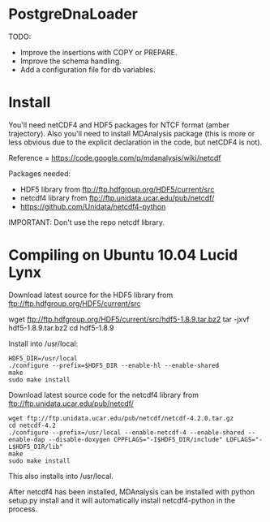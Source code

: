 PostgreDnaLoader
================


TODO:

- Improve the insertions with COPY or PREPARE.
- Improve the schema handling.
- Add a configuration file for db variables.

Install
=======
You'll need netCDF4 and HDF5 packages for NTCF format (amber trajectory).
Also you'll need to install MDAnalysis package (this is more or less obvious due to 
the explicit declaration in the code, but netCDF4 is not).

Reference = https://code.google.com/p/mdanalysis/wiki/netcdf

Packages needed:
- HDF5 library from ftp://ftp.hdfgroup.org/HDF5/current/src
- netcdf4 library from ftp://ftp.unidata.ucar.edu/pub/netcdf/
- https://github.com/Unidata/netcdf4-python

IMPORTANT:  Don't use the repo netcdf library.

Compiling on Ubuntu 10.04 Lucid Lynx
====================================

Download latest source for the HDF5 library from ftp://ftp.hdfgroup.org/HDF5/current/src

wget ftp://ftp.hdfgroup.org/HDF5/current/src/hdf5-1.8.9.tar.bz2
tar -jxvf hdf5-1.8.9.tar.bz2
cd hdf5-1.8.9

Install into /usr/local:
```
HDF5_DIR=/usr/local
./configure --prefix=$HDF5_DIR --enable-hl --enable-shared
make
sudo make install
```

Download latest source code for the netcdf4 library from ftp://ftp.unidata.ucar.edu/pub/netcdf/
```
wget ftp://ftp.unidata.ucar.edu/pub/netcdf/netcdf-4.2.0.tar.gz
cd netcdf-4.2
./configure --prefix=/usr/local --enable-netcdf-4 --enable-shared --enable-dap --disable-doxygen CPPFLAGS="-I$HDF5_DIR/include" LDFLAGS="-L$HDF5_DIR/lib"
make
sudo make install
```

This also installs into /usr/local.

After netcdf4 has been installed, MDAnalysis can be installed with python setup.py install and it will automatically install netcdf4-python in the process. 



